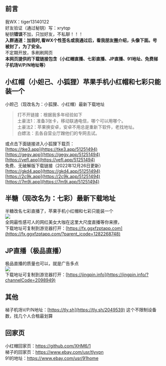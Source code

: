 ## 前言
我WX：tiger13140122  
好友验证（通过秘钥）写：xrytqp  
秘钥**错误**不加，只加好友，不私聊！！！  
**入群通道：加我时,看WX个性签名或我通过后，看我朋友圈介绍，头像下面。号被封了，为了安全。**   
不定期开放，多刷刷网页        
**本网页提供的下载链接包含（小红帽直播、七彩直播、JP直播、91地址、免费梯子机场V/P/N地址等）**   
## 小红帽（小妲己、小狐狸）苹果手机小红帽和七彩只能装一个
小妲己（现改名为：小狐狸、小红帽）最新下载地址  

>打不开链接：根据我多年经验如下   
土豪法1：准备3张卡，移动联通电信，哪个可以用哪个。  
土豪法2：苹果换安卓，安卓不用总是重新下软件，老找地址。  
白嫖法：去各自营业厅蹭他们的专网去试。  

或点击下面链接进入小狐狸下载页：   
[https://tke3.app](https://tke3.app/51251494)  
[https://gegy.app](https://gegy.app/51251494)  
[https://vefl.app](https://vefl.app/51251494)   
免费、无破解版下载链接（2022年12月26日更新）   
[https://gkd4.app](https://gkd4.app/51251494)  
[https://2c9k.app](https://2c9k.app/51251494)  
[https://7m9i.app](https://7m9i.app/51251494)   



## 半糖（现改名为：七彩）最新下载地址  
半糖改名七彩直播了，苹果手机小红帽和七彩只能装一个  
<img src="https://github.com/xhm26/2/blob/main/108.jpg" />  
全网最性感可人的网红美女大咖在这里大尺度直播等你来撩，  
下载地址可复制到游览器打开：[https://fx.ggxfzptapp.com](https://fx.ggxfzptapp.com/?parent_icode=1282268748)  
## JP直播（极品直播）  
极品直播的质量也可以，就是广告多点  
<img src="https://github.com/cc10240/1/blob/main/109.jpg" />  
下载地址可复制到游览器打开：[https://jingpin.info](https://jingpin.info/?channelCode=2098949)    
## 其他  
梯子机场V/P/N地址：[https://tly.sh](https://tly.sh/2049539) 这个不限制设备数，找几个人合租最划算  
## 回家页
小红帽回家页：https://github.com/XHM6/1  
梯子的回家页：https://www.ebay.com/usr/tlyvpn  
91的地址：https://www.ebay.com/usr/91home  
